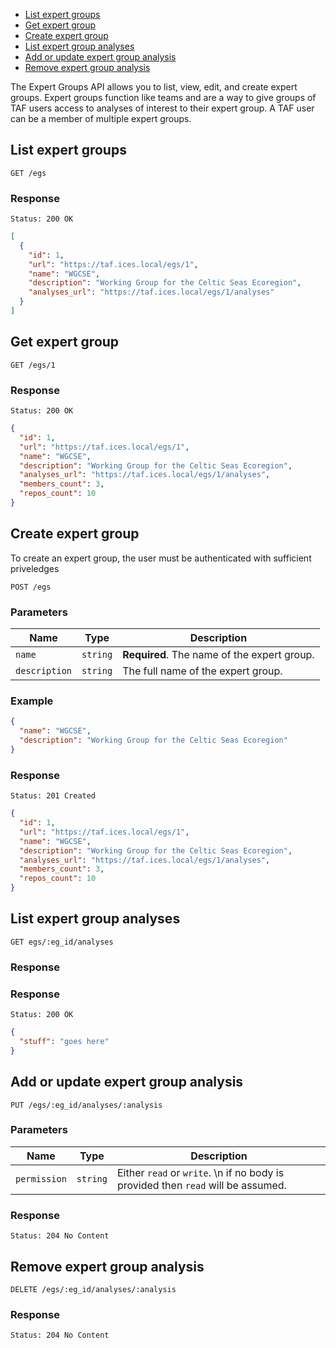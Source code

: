 
* [List expert groups](#list-expert-groups)
* [Get expert group](#get-expert-group)
* [Create expert group](#create-expert-group)
* [List expert group analyses](#list-expert-group-analyses)
* [Add or update expert group analysis](#add-or-update-expert-group-analysis)
* [Remove expert group analysis](#remove-expert-group-analysis)


The Expert Groups API allows you to list, view, edit, and create expert groups.  Expert groups
function like teams and are a way to give groups of TAF users access to analyses of interest to
their expert group.  A TAF user can be a member of multiple expert groups.

## List expert groups

```
GET /egs
```

### Response

```
Status: 200 OK
```

```json
[
  {
    "id": 1,
    "url": "https://taf.ices.local/egs/1",
    "name": "WGCSE",
    "description": "Working Group for the Celtic Seas Ecoregion",
    "analyses_url": "https://taf.ices.local/egs/1/analyses"
  }
]
```

## Get expert group

```
GET /egs/1
```

### Response

```
Status: 200 OK
```

```json
{
  "id": 1,
  "url": "https://taf.ices.local/egs/1",
  "name": "WGCSE",
  "description": "Working Group for the Celtic Seas Ecoregion",
  "analyses_url": "https://taf.ices.local/egs/1/analyses",
  "members_count": 3,
  "repos_count": 10
}
```

## Create expert group

To create an expert group, the user must be authenticated with sufficient priveledges

```
POST /egs
```

### Parameters

| Name  | Type | Description |
| ------------- | ------------- | ---------- |
| `name`  | `string`  | **Required**. The name of the expert group. |
| `description`  | `string`  | The full name of the expert group. |

### Example

```json
{
  "name": "WGCSE",
  "description": "Working Group for the Celtic Seas Ecoregion"
}
```

### Response

```
Status: 201 Created
```

```json
{
  "id": 1,
  "url": "https://taf.ices.local/egs/1",
  "name": "WGCSE",
  "description": "Working Group for the Celtic Seas Ecoregion",
  "analyses_url": "https://taf.ices.local/egs/1/analyses",
  "members_count": 3,
  "repos_count": 10
}
```

## List expert group analyses

```
GET egs/:eg_id/analyses
```

### Response

### Response

```
Status: 200 OK
```

```json
{
  "stuff": "goes here"
}
```

## Add or update expert group analysis

```
PUT /egs/:eg_id/analyses/:analysis
```

### Parameters

| Name  | Type | Description |
| ------------- | ------------- | ---------- |
| `permission`  | `string`  | Either `read` or `write`. \n  if no body is provided then `read` will be assumed. |

### Response

```
Status: 204 No Content
```

## Remove expert group analysis

```
DELETE /egs/:eg_id/analyses/:analysis
```

### Response

```
Status: 204 No Content
```


